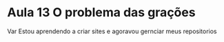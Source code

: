 # Aula 13 O problema das grações
 Var 
 Estou aprendendo a criar sites e agoravou gernciar meus repositorios 
